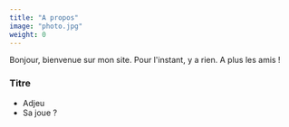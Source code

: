 ```yaml
---
title: "A propos"
image: "photo.jpg"
weight: 0
---
```

Bonjour, bienvenue sur mon site. Pour l'instant, y a rien. A plus les amis !

### Titre

* Adjeu
* Sa joue ?